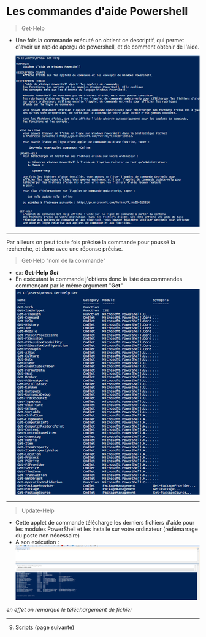 # Les commandes d'aide Powershell

>Get-Help

- Une fois la commande exécuté on obtient ce descriptif, qui permet d'avoir un rapide aperçu de powershell, et de comment obtenir de l'aide. 
  
  
  ![](Images/gethelp.PNG)
  
---
Par ailleurs on peut toute fois précisé la commande pour poussé la recherche, et donc avec une réponse précise.

>Get-Help "nom de la commande"

* ex: **Get-Help *Get***
* En exécutant la commande j'obtiens donc la liste des commandes commençant par le même argument "**Get**"
![](Images/gethelpcommand.PNG)

---

>Update-Help 

* Cette applet de commande télécharge les derniers fichiers d'aide pour les modules PowerShell et les installe sur votre ordinateur (rédémarrage du poste non nécessaire)
* A son exécution : ![](Images/udpateshell.PNG)

*en effet on remarque le téléchargement de fichier*

---
9. [Scripts](https://github.com/Anescoo/Linux/blob/main/Script.md) (page suivante) 